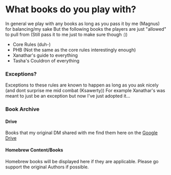 # What books do you play with?
In general we play with any books as long as you pass it by me (Magnus) for balancing/my sake
But the following books the players are just "allowed" to pull from (Still pass it to me just to make sure though :))

- Core Rules (duh-)
- PHB (Not the same as the core rules interestingly enough)
- Xanathar's guide to everything
- Tasha's Couldron of everything

### Exceptions?
Exceptions to these rules are known to happen as long as you ask nicely (and dont surprise me mid combat (Ksawerty))
For example Xanathar's was meant to just be an exception but now I've just adopted it...

### Book Archive
#### Drive
Books that my original DM shared with me find them here on the [Google Drive](https://drive.google.com/drive/folders/1Z7VN_Cx6nCD007EDE06CX5uoVy8Udwey?usp=drive_link)
#### Homebrew Content/Books
Homebrew books will be displayed here if they are applicable.
Please go support the original Authors if possible.

